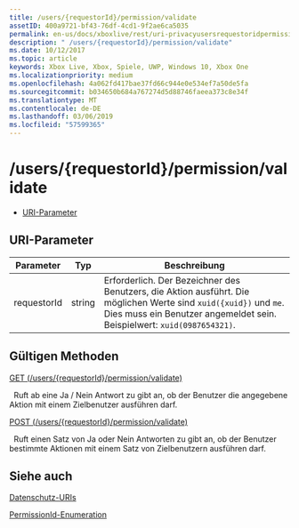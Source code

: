 ```yaml
---
title: /users/{requestorId}/permission/validate
assetID: 400a9721-bf43-76df-4cd1-9f2ae6ca5035
permalink: en-us/docs/xboxlive/rest/uri-privacyusersrequestoridpermissionvalidate.html
description: " /users/{requestorId}/permission/validate"
ms.date: 10/12/2017
ms.topic: article
keywords: Xbox Live, Xbox, Spiele, UWP, Windows 10, Xbox One
ms.localizationpriority: medium
ms.openlocfilehash: 4a062fd417bae37fd66c944e0e534ef7a50de5fa
ms.sourcegitcommit: b034650b684a767274d5d88746faeea373c8e34f
ms.translationtype: MT
ms.contentlocale: de-DE
ms.lasthandoff: 03/06/2019
ms.locfileid: "57599365"
---
```

# <a name="usersrequestoridpermissionvalidate"></a>/users/{requestorId}/permission/validate
 
  * [URI-Parameter](#ID4EQ)
 
<a id="ID4EQ"></a>

 
## <a name="uri-parameters"></a>URI-Parameter
 
| Parameter| Typ| Beschreibung| 
| --- | --- | --- | 
| requestorId| string| Erforderlich. Der Bezeichner des Benutzers, die Aktion ausführt. Die möglichen Werte sind <code>xuid({xuid})</code> und <code>me</code>. Dies muss ein Benutzer angemeldet sein. Beispielwert: <code>xuid(0987654321)</code>.| 
  
<a id="ID4ETB"></a>

 
## <a name="valid-methods"></a>Gültigen Methoden

[GET (/users/{requestorId}/permission/validate)](uri-privacyusersrequestoridpermissionvalidateget.md)

&nbsp;&nbsp;Ruft ab eine Ja / Nein Antwort zu gibt an, ob der Benutzer die angegebene Aktion mit einem Zielbenutzer ausführen darf.

[POST (/users/{requestorId}/permission/validate)](uri-privacyusersrequestoridpermissionvalidatepost.md)

&nbsp;&nbsp;Ruft einen Satz von Ja oder Nein Antworten zu gibt an, ob der Benutzer bestimmte Aktionen mit einem Satz von Zielbenutzern ausführen darf.
 
<a id="ID4EAC"></a>

 
## <a name="see-also"></a>Siehe auch
 
<a id="ID4ECC"></a>

   [Datenschutz-URIs](atoc-reference-privacyv2.md)

 [PermissionId-Enumeration](../../enums/privacy-enum-permissionid.md)

   